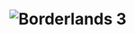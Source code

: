 # ![Borderlands 3](https://4.bp.blogspot.com/-oVz6Dm4V4cY/XKfapotsZSI/AAAAAAAAE5c/9bTMgdUZCCY5vXyPyCm-LfqgrlHYcOkgwCKgBGAs/w4096-h2304-p-k-no-nu/borderlands-3-characters-uhdpaper.com-4K-15.jpg)
